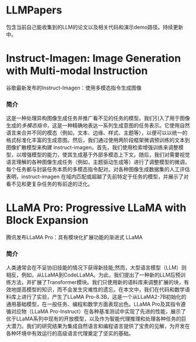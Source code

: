 # LLMPapers
包含当前自己能收集到的LLM的论文以及相关代码和演示demo路径。持续更新中。
# Instruct-Imagen: Image Generation with Multi-modal Instruction
谷歌最新发布的Instruct-Imagen：使用多模态指令生成图像
### 简介
这是一种处理异构图像生成任务并推广看不见的任务的模型。我们引入了用于图像生成的*多模态指令*，这是一种精确地表达一系列生成意图的任务表示。它使用自然语言来合并不同的模态（例如，文本、边缘、样式、主题等），以便可以以统一的格式标准化丰富的生成意图。然后，我们通过使用两阶段框架微调预训练的文本到图像扩散模型来构建 instruct-imagen。首先，我们使用检索增强训练来调整模型，以增强模型的能力，使其生成基于外部多模态上下文。随后，我们对需要视觉语言理解的各种图像生成任务（例如，主题驱动生成等）进行了调整模型的微调，每个任务都与封装任务本质的多模态指令配对。对各种图像生成数据集的人工评估表明，instruct-imagen 在域内匹配或超越了先前特定于任务的模型，并展示了对看不见和更复杂任务的有前途的泛化。
# LLaMA Pro: Progressive LLaMA with Block Expansion
腾讯发布LLaMA Pro：具有模块化扩展功能的渐进式 LLaMA
### 简介
人类通常会在不妥协旧技能的情况下获得新技能;然而，大型语言模型（LLM）则相反，例如，从LLaMA到CodeLLaMA。为此，我们提出了一种新的LLM后预训练方法，并扩展了Transformer模块。我们只使用新的语料库来调整扩展的块，有效地提高模型的知识，而不会发生灾难性的遗忘。在本文中，我们在代码和数学语料库上进行了实验，产生了LLaMA Pro-8.3B，这是一个从LLaMA2-7B初始化的通用基础模型，在一般任务、编程和数学方面表现出色。LLaMA Pro及其指令遵循对应物（LLaMA Pro-Instruct）在各种基准测试中实现了先进的性能，展示了优于LLaMA系列中现有的开放模型，以及作为智能代理推理和处理各种任务的巨大潜力。我们的研究结果为集成自然语言和编程语言提供了宝贵的见解，为开发在各种环境中有效运行的高级语言代理奠定了坚实的基础。
